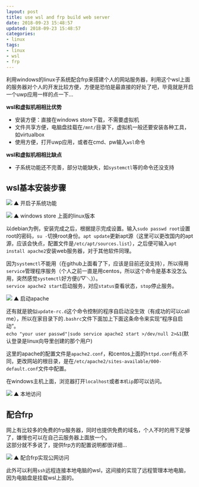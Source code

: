 ```yaml
---
layout: post
title: use wsl and frp build web server
date: 2018-09-23 15:48:57
updated: 2018-09-23 15:48:57
categories:
- linux
tags:
- linux
- wsl
- frp
---
```


利用windows的linux子系统配合frp来搭建个人的网站服务器，利用这个wsl上面的服务器对个人的开发比较方便，方便是恐怕是最直接的好处了吧，毕竟就是开启一个uwp应用一样的点一下...

**wsl和虚拟机相相比优势**
* 安装方便：直接在windows store下载，不需要虚拟机
* 文件共享方便，电脑盘挂载在`/mnt/`目录下，虚拟机一般还要安装各种工具，如virtualbox
* 使用方便，打开uwp应用，或者在cmd、pw输入`wsl`命令

**wsl和虚拟机相相比缺点**
* 子系统功能还不完善，部分功能缺失，如`systemctl`等的命令还没支持

## wsl基本安装步骤

![](/2018-09/wsl-frp-web/set.png)
▲ 开启子系统功能

![](/2018-09/wsl-frp-web/store.png)
▲ windows store 上面的linux版本

以debian为例，安装完成之后，根据提示完成设置。输入`sudo passwd root`设置root的密码，`su -`切换root身份。`apt update`更新apt源（这里可以更改国内的apt源，应该会快点，配置文件是`/etc/apt/sources.list`），之后便可输入`apt install apache2`安装web服务器，对于其他软件同理。

因为`systemctl`不能用（在github上面看了下，应该是目前还没支持），所以得用`service`管理程序服务（个人之前一直是用centos，所以这个命令是基本没怎么用，突然感觉`systemctl`好方便(/▽＼)）。  
`service apache2 start`启动服务，对应`status`查看状态，`stop`停止服务。

![](/2018-09/wsl-frp-web/bash.png)
▲ 启动apache
 
还有就是貌似`update-rc.d`这个命令控制的程序自启动没生效（有成功的可以call me），所以在家目录下的`.bashrc`文件下面加上下面这条命令来实现“程序自启动”。  
`echo "your user passwd"|sudo service apache2 start >/dev/null 2>&1`(默认登录是linux向导里创建的那个用户)

这里的apache的配置文件是`apache2.conf`，和centos上面的`httpd.conf`有点不同，更改网站的根目录，是在`/etc/apache2/sites-available/000-default.conf`文件中配置。

在windows主机上面，浏览器打开`localhost`或者`本机ip`即可以访问。

![](/2018-09/wsl-frp-web/showeb.png)
▲ 本地访问

## 配合frp 

网上有比较多的免费的frp服务器，同时也提供免费的域名，个人不时的用下足够了，嫌慢也可以在自己云服务器上面放一个。  
这部分就不多说了，提供frp方的配置说明都很详细...

![](/2018-09/wsl-frp-web/frpshow.png)
▲ 配合frp实现公网访问

此外可以利用`ssh`远程连接本地电脑的wsl，这间接的实现了远程管理本地电脑，因为电脑盘是挂载wsl上面的。
